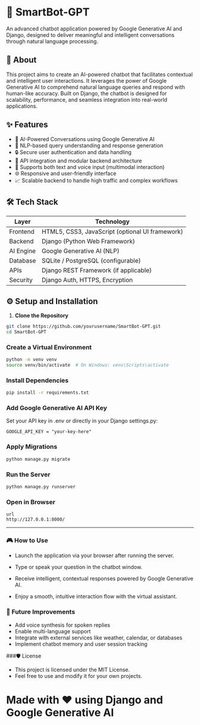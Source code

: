 # 🧠 SmartBot-GPT

An advanced chatbot application powered by Google Generative AI and Django, designed to deliver meaningful and intelligent conversations through natural language processing.

## 📌 About

This project aims to create an AI-powered chatbot that facilitates contextual and intelligent user interactions. It leverages the power of Google Generative AI to comprehend natural language queries and respond with human-like accuracy. Built on Django, the chatbot is designed for scalability, performance, and seamless integration into real-world applications.

## ✨ Features

- 🤖 AI-Powered Conversations using Google Generative AI
- 🧠 NLP-based query understanding and response generation
- 🔒 Secure user authentication and data handling
- 🔄 API integration and modular backend architecture
- 💬 Supports both text and voice input (multimodal interaction)
- 🌐 Responsive and user-friendly interface
- 📈 Scalable backend to handle high traffic and complex workflows

## 🛠 Tech Stack

| Layer               | Technology                          |
|---------------------|-------------------------------------|
| Frontend            | HTML5, CSS3, JavaScript (optional UI framework) |
| Backend             | Django (Python Web Framework)       |
| AI Engine           | Google Generative AI (NLP)          |
| Database            | SQLite / PostgreSQL (configurable)  |
| APIs                | Django REST Framework (if applicable) |
| Security            | Django Auth, HTTPS, Encryption      |

## ⚙️ Setup and Installation

1. **Clone the Repository**
```bash
git clone https://github.com/yourusername/SmartBot-GPT.git
cd SmartBot-GPT
```


### Create a Virtual Environment
```bash
python -m venv venv
source venv/bin/activate  # On Windows: venv\Scripts\activate
```
### Install Dependencies
```bash
pip install -r requirements.txt
```

### Add Google Generative AI API Key
Set your API key in .env or directly in your Django settings.py:
```
GOOGLE_API_KEY = "your-key-here"

```
### Apply Migrations
```bash
python manage.py migrate
```
### Run the Server
```bash
python manage.py runserver
```
### Open in Browser
```
url
http://127.0.0.1:8000/
```
---
### 🎮 How to Use
- Launch the application via your browser after running the server.

- Type or speak your question in the chatbot window.

- Receive intelligent, contextual responses powered by Google Generative AI.

- Enjoy a smooth, intuitive interaction flow with the virtual assistant.

### 📌 Future Improvements
- Add voice synthesis for spoken replies
- Enable multi-language support
- Integrate with external services like weather, calendar, or databases
- Implement chatbot memory and user session tracking

###🛡️ License
- This project is licensed under the MIT License.
- Feel free to use and modify it for your own projects.

# Made with ❤️ using Django and Google Generative AI
